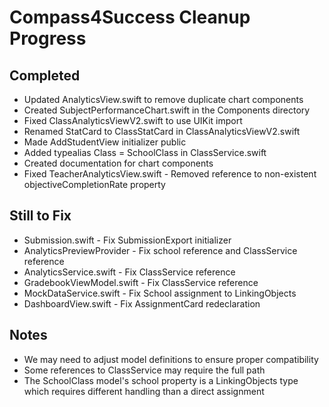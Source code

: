 # Compass4Success Cleanup Progress

## Completed
- Updated AnalyticsView.swift to remove duplicate chart components
- Created SubjectPerformanceChart.swift in the Components directory
- Fixed ClassAnalyticsViewV2.swift to use UIKit import
- Renamed StatCard to ClassStatCard in ClassAnalyticsViewV2.swift
- Made AddStudentView initializer public
- Added typealias Class = SchoolClass in ClassService.swift
- Created documentation for chart components
- Fixed TeacherAnalyticsView.swift - Removed reference to non-existent objectiveCompletionRate property

## Still to Fix
- Submission.swift - Fix SubmissionExport initializer
- AnalyticsPreviewProvider - Fix school reference and ClassService reference
- AnalyticsService.swift - Fix ClassService reference
- GradebookViewModel.swift - Fix ClassService reference 
- MockDataService.swift - Fix School assignment to LinkingObjects
- DashboardView.swift - Fix AssignmentCard redeclaration

## Notes
- We may need to adjust model definitions to ensure proper compatibility
- Some references to ClassService may require the full path
- The SchoolClass model's school property is a LinkingObjects type which requires different handling than a direct assignment
